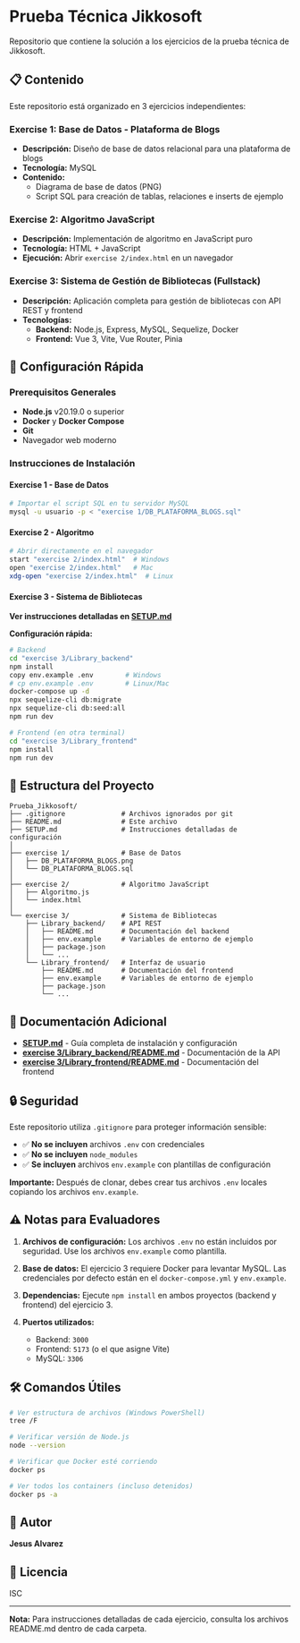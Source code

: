 # Prueba Técnica Jikkosoft

Repositorio que contiene la solución a los ejercicios de la prueba técnica de Jikkosoft.

## 📋 Contenido

Este repositorio está organizado en 3 ejercicios independientes:

### Exercise 1: Base de Datos - Plataforma de Blogs
- **Descripción:** Diseño de base de datos relacional para una plataforma de blogs
- **Tecnología:** MySQL
- **Contenido:**
  - Diagrama de base de datos (PNG)
  - Script SQL para creación de tablas, relaciones e inserts de ejemplo

### Exercise 2: Algoritmo JavaScript
- **Descripción:** Implementación de algoritmo en JavaScript puro
- **Tecnología:** HTML + JavaScript
- **Ejecución:** Abrir `exercise 2/index.html` en un navegador

### Exercise 3: Sistema de Gestión de Bibliotecas (Fullstack)
- **Descripción:** Aplicación completa para gestión de bibliotecas con API REST y frontend
- **Tecnologías:**
  - **Backend:** Node.js, Express, MySQL, Sequelize, Docker
  - **Frontend:** Vue 3, Vite, Vue Router, Pinia

## 🚀 Configuración Rápida

### Prerequisitos Generales

- **Node.js** v20.19.0 o superior
- **Docker** y **Docker Compose**
- **Git**
- Navegador web moderno

### Instrucciones de Instalación

#### Exercise 1 - Base de Datos
```bash
# Importar el script SQL en tu servidor MySQL
mysql -u usuario -p < "exercise 1/DB_PLATAFORMA_BLOGS.sql"
```

#### Exercise 2 - Algoritmo
```bash
# Abrir directamente en el navegador
start "exercise 2/index.html"  # Windows
open "exercise 2/index.html"   # Mac
xdg-open "exercise 2/index.html"  # Linux
```

#### Exercise 3 - Sistema de Bibliotecas

**Ver instrucciones detalladas en [SETUP.md](./SETUP.md)**

**Configuración rápida:**

```bash
# Backend
cd "exercise 3/Library_backend"
npm install
copy env.example .env        # Windows
# cp env.example .env        # Linux/Mac
docker-compose up -d
npx sequelize-cli db:migrate
npx sequelize-cli db:seed:all
npm run dev

# Frontend (en otra terminal)
cd "exercise 3/Library_frontend"
npm install
npm run dev
```

## 📁 Estructura del Proyecto

```
Prueba_Jikkosoft/
├── .gitignore              # Archivos ignorados por git
├── README.md               # Este archivo
├── SETUP.md                # Instrucciones detalladas de configuración
│
├── exercise 1/             # Base de Datos
│   ├── DB_PLATAFORMA_BLOGS.png
│   └── DB_PLATAFORMA_BLOGS.sql
│
├── exercise 2/             # Algoritmo JavaScript
│   ├── Algoritmo.js
│   └── index.html
│
└── exercise 3/             # Sistema de Bibliotecas
    ├── Library_backend/    # API REST
    │   ├── README.md       # Documentación del backend
    │   ├── env.example     # Variables de entorno de ejemplo
    │   ├── package.json
    │   └── ...
    └── Library_frontend/   # Interfaz de usuario
        ├── README.md       # Documentación del frontend
        ├── env.example     # Variables de entorno de ejemplo
        ├── package.json
        └── ...
```

## 📖 Documentación Adicional

- **[SETUP.md](./SETUP.md)** - Guía completa de instalación y configuración
- **[exercise 3/Library_backend/README.md](./exercise%203/Library_backend/README.md)** - Documentación de la API
- **[exercise 3/Library_frontend/README.md](./exercise%203/Library_frontend/README.md)** - Documentación del frontend

## 🔒 Seguridad

Este repositorio utiliza `.gitignore` para proteger información sensible:

- ✅ **No se incluyen** archivos `.env` con credenciales
- ✅ **No se incluyen** `node_modules`
- ✅ **Se incluyen** archivos `env.example` con plantillas de configuración

**Importante:** Después de clonar, debes crear tus archivos `.env` locales copiando los archivos `env.example`.

## ⚠️ Notas para Evaluadores

1. **Archivos de configuración:** Los archivos `.env` no están incluidos por seguridad. Use los archivos `env.example` como plantilla.

2. **Base de datos:** El ejercicio 3 requiere Docker para levantar MySQL. Las credenciales por defecto están en el `docker-compose.yml` y `env.example`.

3. **Dependencias:** Ejecute `npm install` en ambos proyectos (backend y frontend) del ejercicio 3.

4. **Puertos utilizados:**
   - Backend: `3000`
   - Frontend: `5173` (o el que asigne Vite)
   - MySQL: `3306`

## 🛠️ Comandos Útiles

```bash
# Ver estructura de archivos (Windows PowerShell)
tree /F

# Verificar versión de Node.js
node --version

# Verificar que Docker esté corriendo
docker ps

# Ver todos los containers (incluso detenidos)
docker ps -a
```

## 👤 Autor

**Jesus Alvarez**

## 📄 Licencia

ISC

---

**Nota:** Para instrucciones detalladas de cada ejercicio, consulta los archivos README.md dentro de cada carpeta.

